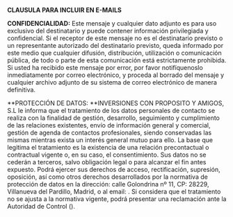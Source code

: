 **CLAUSULA PARA INCLUIR EN E-MAILS**


**CONFIDENCIALIDAD:** Este mensaje y cualquier dato adjunto es para uso exclusivo del destinatario y puede contener información privilegiada y confidencial. Si el receptor de este mensaje no es el destinatario previsto o un representante autorizado del destinatario previsto, queda informado por este medio que cualquier difusión, distribución, utilización o comunicación pública, de todo o parte de esta comunicación está estrictamente prohibida. Si usted ha recibido este mensaje por error, por favor notifíquenoslo inmediatamente por correo electrónico, y proceda al borrado del mensaje y cualquier archivo adjunto de su sistema de correo electrónico de manera definitiva.

**PROTECCIÓN DE DATOS: **INVERSIONES CON PROPOSITO Y AMIGOS, S.L le informa que el tratamiento de los datos personales de contacto se realiza con la finalidad de gestión, desarrollo, seguimiento y cumplimiento de las relaciones existentes, envío de información general y comercial, gestión de agenda de contactos profesionales,  siendo conservadas las mismas mientras exista un interés general mutuo para ello. La base que legitima el tratamiento es la existencia de una relación precontactual o contractual vigente o, en su caso, el consentimiento. Sus datos no se cederán a terceros, salvo obligación legal o para alcanzar el fin antes expuesto. Podrá ejercer sus derechos de acceso, rectificación, supresión, oposición, así como otros derechos desarrollados por la normativa de protección de datos en la dirección: calle Golondrina nº 11, CP: 28229, Villanueva del Pardillo, Madrid, o al email: . Si considera que el tratamiento no se ajusta a la normativa vigente, podrá presentar una reclamación ante la Autoridad de Control ().  


